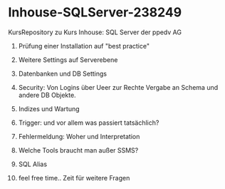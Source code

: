# Inhouse-SQLServer-238249
KursRepository zu Kurs Inhouse: SQL Server der ppedv AG

1. Prüfung einer Installation auf "best practice"

2. Weitere Settings auf Serverebene

3. Datenbanken und DB Settings

4. Security: Von Logins über Ueer zur Rechte Vergabe an Schema und andere DB Objekte.

5. Indizes und Wartung

6. Trigger:  und vor allem was passiert tatsächlich?

7. Fehlermeldung: Woher und Interpretation

8. Welche Tools braucht man außer SSMS?

9. SQL Alias

10. feel free time.. Zeit für weitere Fragen
